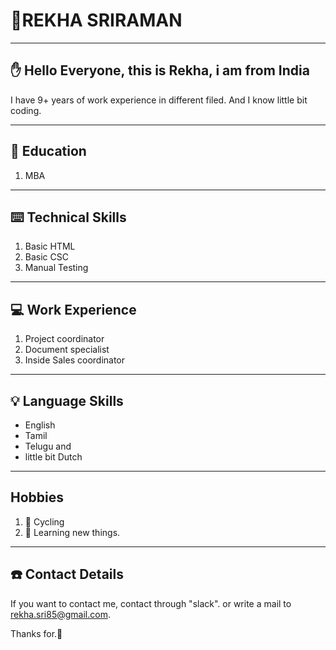 # 💟REKHA SRIRAMAN

---

## ✋ Hello Everyone, this is Rekha, i am from India

I have 9+ years of work experience in different filed. And I know little bit
coding.

---

## 📖 Education

1. MBA

---

## ⌨️ Technical Skills

1. Basic HTML
2. Basic CSC
3. Manual Testing

---

## 💻 Work Experience

1. Project coordinator
2. Document specialist
3. Inside Sales coordinator

---

## 💡 Language Skills

- English
- Tamil
- Telugu and
- little bit Dutch

---

## Hobbies

1. 🚴 Cycling
2. 👀 Learning new things.

---

## ☎️ Contact Details

If you want to contact me, contact through "slack". or write a mail to
rekha.sri85@gmail.com.

Thanks for.🥰
